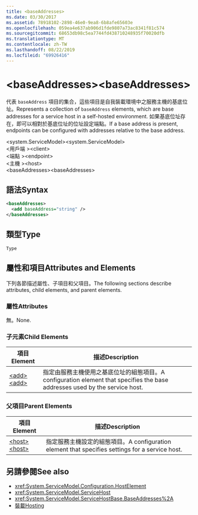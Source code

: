```yaml
---
title: <baseAddresses>
ms.date: 03/30/2017
ms.assetid: 78918102-2898-46e0-9ea8-6b8afe65603e
ms.openlocfilehash: 059ea4e637ab906d1fde9807a73ac8341f81c574
ms.sourcegitcommit: 68653db98c5ea7744fd438710248935f70020dfb
ms.translationtype: MT
ms.contentlocale: zh-TW
ms.lasthandoff: 08/22/2019
ms.locfileid: "69926416"
---
```

# <a name="baseaddresses"></a><span data-ttu-id="393c6-101">\<baseAddresses></span><span class="sxs-lookup"><span data-stu-id="393c6-101">\<baseAddresses></span></span>
<span data-ttu-id="393c6-102">代表 `baseAddress` 項目的集合，這些項目是自我裝載環境中之服務主機的基底位址。</span><span class="sxs-lookup"><span data-stu-id="393c6-102">Represents a collection of `baseAddress` elements, which are base addresses for a service host in a self-hosted environment.</span></span> <span data-ttu-id="393c6-103">如果基底位址存在，即可以相對於基底位址的位址設定端點。</span><span class="sxs-lookup"><span data-stu-id="393c6-103">If a base address is present, endpoints can be configured with addresses relative to the base address.</span></span>  
  
 <span data-ttu-id="393c6-104">\<system.ServiceModel></span><span class="sxs-lookup"><span data-stu-id="393c6-104">\<system.ServiceModel></span></span>  
<span data-ttu-id="393c6-105">\<用戶端 ></span><span class="sxs-lookup"><span data-stu-id="393c6-105">\<client></span></span>  
<span data-ttu-id="393c6-106">\<端點 ></span><span class="sxs-lookup"><span data-stu-id="393c6-106">\<endpoint></span></span>  
<span data-ttu-id="393c6-107">\<主機 ></span><span class="sxs-lookup"><span data-stu-id="393c6-107">\<host></span></span>  
<span data-ttu-id="393c6-108">\<baseAddresses></span><span class="sxs-lookup"><span data-stu-id="393c6-108">\<baseAddresses></span></span>  
  
## <a name="syntax"></a><span data-ttu-id="393c6-109">語法</span><span class="sxs-lookup"><span data-stu-id="393c6-109">Syntax</span></span>  
  
```xml  
<baseAddresses>
  <add baseAddress="string" />
</baseAddresses>
```  
  
## <a name="type"></a><span data-ttu-id="393c6-110">類型</span><span class="sxs-lookup"><span data-stu-id="393c6-110">Type</span></span>  
 `Type`  
  
## <a name="attributes-and-elements"></a><span data-ttu-id="393c6-111">屬性和項目</span><span class="sxs-lookup"><span data-stu-id="393c6-111">Attributes and Elements</span></span>  
 <span data-ttu-id="393c6-112">下列各節描述屬性、子項目和父項目。</span><span class="sxs-lookup"><span data-stu-id="393c6-112">The following sections describe attributes, child elements, and parent elements.</span></span>  
  
### <a name="attributes"></a><span data-ttu-id="393c6-113">屬性</span><span class="sxs-lookup"><span data-stu-id="393c6-113">Attributes</span></span>  
 <span data-ttu-id="393c6-114">無。</span><span class="sxs-lookup"><span data-stu-id="393c6-114">None.</span></span>  
  
### <a name="child-elements"></a><span data-ttu-id="393c6-115">子元素</span><span class="sxs-lookup"><span data-stu-id="393c6-115">Child Elements</span></span>  
  
|<span data-ttu-id="393c6-116">項目</span><span class="sxs-lookup"><span data-stu-id="393c6-116">Element</span></span>|<span data-ttu-id="393c6-117">描述</span><span class="sxs-lookup"><span data-stu-id="393c6-117">Description</span></span>|  
|-------------|-----------------|  
|[<span data-ttu-id="393c6-118">\<add></span><span class="sxs-lookup"><span data-stu-id="393c6-118">\<add></span></span>](add-of-baseaddresses.md)|<span data-ttu-id="393c6-119">指定由服務主機使用之基底位址的組態項目。</span><span class="sxs-lookup"><span data-stu-id="393c6-119">A configuration element that specifies the base addresses used by the service host.</span></span>|  
  
### <a name="parent-elements"></a><span data-ttu-id="393c6-120">父項目</span><span class="sxs-lookup"><span data-stu-id="393c6-120">Parent Elements</span></span>  
  
|<span data-ttu-id="393c6-121">項目</span><span class="sxs-lookup"><span data-stu-id="393c6-121">Element</span></span>|<span data-ttu-id="393c6-122">描述</span><span class="sxs-lookup"><span data-stu-id="393c6-122">Description</span></span>|  
|-------------|-----------------|  
|[<span data-ttu-id="393c6-123">\<host></span><span class="sxs-lookup"><span data-stu-id="393c6-123">\<host></span></span>](host.md)|<span data-ttu-id="393c6-124">指定服務主機設定的組態項目。</span><span class="sxs-lookup"><span data-stu-id="393c6-124">A configuration element that specifies settings for a service host.</span></span>|  
  
## <a name="see-also"></a><span data-ttu-id="393c6-125">另請參閱</span><span class="sxs-lookup"><span data-stu-id="393c6-125">See also</span></span>

- <xref:System.ServiceModel.Configuration.HostElement>
- <xref:System.ServiceModel.ServiceHost>
- <xref:System.ServiceModel.ServiceHostBase.BaseAddresses%2A>
- [<span data-ttu-id="393c6-126">裝載</span><span class="sxs-lookup"><span data-stu-id="393c6-126">Hosting</span></span>](../../../wcf/feature-details/hosting.md)
